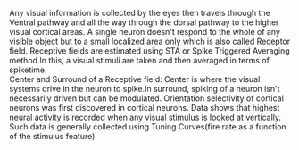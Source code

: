 Any visual information is collected by the eyes then travels through the Ventral pathway and all the way through the dorsal pathway to the higher visual cortical areas.
A single neuron doesn't respond to the whole of any visible object but to a small localized area only which is also called Receptor field.
Receptive fields are estimated using STA or Spike Triggered Averaging method.In this, a visual stimuli are taken and then averaged in terms of spiketime.                             
Center and Surround of a Receptive field: Center is where the visual systems drive in the neuron to spike.In surround, spiking of a neuron isn't necessarily driven but can be modulated.
Orientation selectivity of cortical neurons was first discovered in cortical neurons. Data shows that highest neural activity is recorded when any visual stimulus is looked at vertically.
Such data is generally collected using Tuning Curves(fire rate as a function of the stimulus feature)
